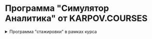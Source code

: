 # Программа "Симулятор Аналитика" от KARPOV.COURSES

<details><summary>Программа "стажировки" в рамках курса</summary>
<p>
  
#### 1. Знакомимся с рабочим окружением
Ваш первый рабочий день в новой компании. Познакомимся с данными и их структурой, освежим опыт работы с Python, Clickhouse, git. Для разминки решим несколько ad hoc задач </br>

#### 2. Первый дашборд
Давайте выстраивать аналитическую культуру в компании! Начнем с простых дашбордов, задача которых удобно визуализировать основные продуктовые метрики </br>
#### 3. Автоматизация отчетности
Отлично, теперь данные у нас перед глазами. Можно начинать делать простейшие аналитические выводы и анализ ключевых метрик в различных срезах. Для удобства всех сотрудников настроим автоматическую рассылку отчета в телеграмм чат </br>
#### 4. Поиск аномалий
Пришло время обеспечить строгий надзор за здоровьем ключевых метрик. На офлайн данных потренируемся находить аномалии. Попробуем разные подходы от простых правил до статистических решений. Настроим работу нашей системы в реальном времени и оценим качество ее работы на данных в реальном времени. В простом варианте поставим наши скрипты на крон, для самых смелых — упакуем в GitLab CI/CD </br>
#### 5. Анализируем продуктовые метрики
Мы уже следим за ключевыми метриками, пришло время спуститься на уровень ниже. Подготовим дашборд с продуктовыми метриками. Научимся считать и визуализировать ретеншн, отток пользователей, когорты пользователей </br>
#### 6. Планируем и запускаем АВ-тест
Пройдем все стадии планирования АБ теста, выберем дизайн исследования, рассчитаем необходимый размер выборки, научимся делить пользователей на группы. Запустим тест на реальных данных и проанализируем результаты. Донесем выводы до бизнеса </br>

</p>
</details>
